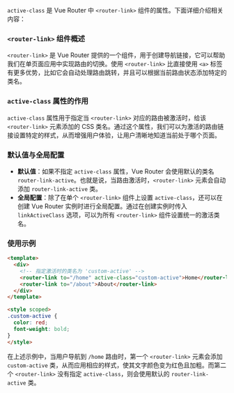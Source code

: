 `active-class` 是 Vue Router 中 `<router-link>` 组件的属性。下面详细介绍相关内容：

### `<router-link>` 组件概述
`<router-link>` 是 Vue Router 提供的一个组件，用于创建导航链接，它可以帮助我们在单页面应用中实现路由的切换。使用 `<router-link>` 比直接使用 `<a>` 标签有更多优势，比如它会自动处理路由跳转，并且可以根据当前路由状态添加特定的类名。

### `active-class` 属性的作用
`active-class` 属性用于指定当 `<router-link>` 对应的路由被激活时，给该 `<router-link>` 元素添加的 CSS 类名。通过这个属性，我们可以为激活的路由链接设置特定的样式，从而增强用户体验，让用户清晰地知道当前处于哪个页面。

### 默认值与全局配置
- **默认值**：如果不指定 `active-class` 属性，Vue Router 会使用默认的类名 `router-link-active`。也就是说，当路由激活时，`<router-link>` 元素会自动添加 `router-link-active` 类。
- **全局配置**：除了在单个 `<router-link>` 组件上设置 `active-class`，还可以在创建 Vue Router 实例时进行全局配置。通过在创建实例时传入 `linkActiveClass` 选项，可以为所有 `<router-link>` 组件设置统一的激活类名。

### 使用示例
```html
<template>
  <div>
    <!-- 指定激活时的类名为 'custom-active' -->
    <router-link to="/home" active-class="custom-active">Home</router-link>
    <router-link to="/about">About</router-link>
  </div>
</template>

<style scoped>
.custom-active {
  color: red;
  font-weight: bold;
}
</style>
```
在上述示例中，当用户导航到 `/home` 路由时，第一个 `<router-link>` 元素会添加 `custom-active` 类，从而应用相应的样式，使其文字颜色变为红色且加粗。而第二个 `<router-link>` 没有指定 `active-class`，则会使用默认的 `router-link-active` 类。 